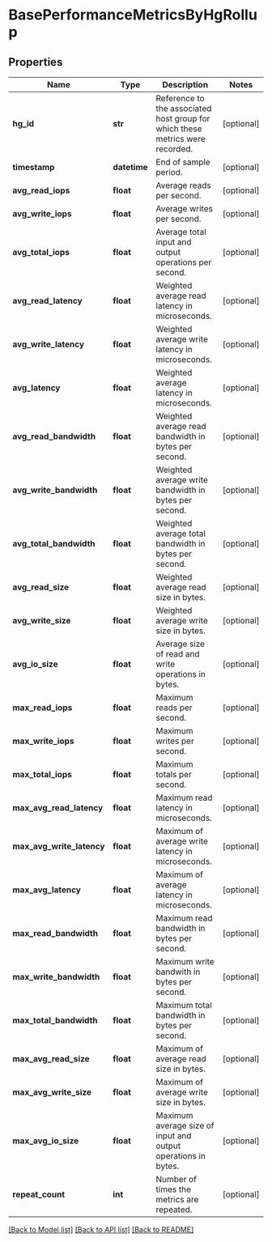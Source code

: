 # BasePerformanceMetricsByHgRollup

## Properties
Name | Type | Description | Notes
------------ | ------------- | ------------- | -------------
**hg_id** | **str** | Reference to the associated host group for which these metrics were recorded. | [optional] 
**timestamp** | **datetime** | End of sample period. | [optional] 
**avg_read_iops** | **float** | Average reads per second. | [optional] 
**avg_write_iops** | **float** | Average writes per second. | [optional] 
**avg_total_iops** | **float** | Average total input and output operations per second. | [optional] 
**avg_read_latency** | **float** | Weighted average read latency in microseconds. | [optional] 
**avg_write_latency** | **float** | Weighted average write latency in microseconds. | [optional] 
**avg_latency** | **float** | Weighted average latency in microseconds. | [optional] 
**avg_read_bandwidth** | **float** | Weighted average read bandwidth in bytes per second. | [optional] 
**avg_write_bandwidth** | **float** | Weighted average write bandwidth in bytes per second. | [optional] 
**avg_total_bandwidth** | **float** | Weighted average total bandwidth in bytes per second. | [optional] 
**avg_read_size** | **float** | Weighted average read size in bytes. | [optional] 
**avg_write_size** | **float** | Weighted average write size in bytes. | [optional] 
**avg_io_size** | **float** | Average size of read and write operations in bytes. | [optional] 
**max_read_iops** | **float** | Maximum reads per second. | [optional] 
**max_write_iops** | **float** | Maximum writes per second. | [optional] 
**max_total_iops** | **float** | Maximum totals per second. | [optional] 
**max_avg_read_latency** | **float** | Maximum read latency in microseconds. | [optional] 
**max_avg_write_latency** | **float** | Maximum of average write latency in microseconds. | [optional] 
**max_avg_latency** | **float** | Maximum of average latency in microseconds. | [optional] 
**max_read_bandwidth** | **float** | Maximum read bandwidth in bytes per second. | [optional] 
**max_write_bandwidth** | **float** | Maximum write bandwith in bytes per second. | [optional] 
**max_total_bandwidth** | **float** | Maximum total bandwidth in bytes per second. | [optional] 
**max_avg_read_size** | **float** | Maximum of average read size in bytes. | [optional] 
**max_avg_write_size** | **float** | Maximum of average write size in bytes. | [optional] 
**max_avg_io_size** | **float** | Maximum average size of input and output operations in bytes. | [optional] 
**repeat_count** | **int** | Number of times the metrics are repeated. | [optional] 

[[Back to Model list]](../README.md#documentation-for-models) [[Back to API list]](../README.md#documentation-for-api-endpoints) [[Back to README]](../README.md)


